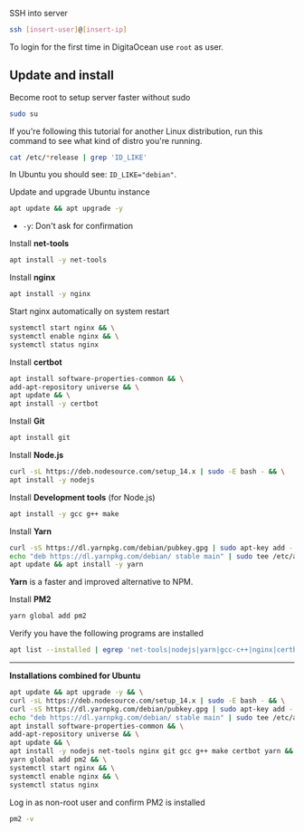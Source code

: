 SSH into server

```sh
ssh [insert-user]@[insert-ip]
```
To login for the first time in DigitaOcean use `root` as user.

## Update and install

Become root to setup server faster without sudo
```sh
sudo su
```

If you're following this tutorial for another Linux distribution, run this command to see what kind of distro you're running.
```sh
cat /etc/*release | grep 'ID_LIKE'
```
In Ubuntu you should see: `ID_LIKE="debian"`.

Update and upgrade Ubuntu instance
```sh
apt update && apt upgrade -y
```
- `-y`: Don't ask for confirmation

Install **net-tools**
```sh
apt install -y net-tools
```

Install **nginx**
```sh
apt install -y nginx
```

Start nginx automatically on system restart
```sh
systemctl start nginx && \
systemctl enable nginx && \
systemctl status nginx
```

Install **certbot**
```sh
apt install software-properties-common && \
add-apt-repository universe && \
apt update && \
apt install -y certbot 
```

Install **Git**
```sh
apt install git
```

Install **Node.js**

```sh
curl -sL https://deb.nodesource.com/setup_14.x | sudo -E bash - && \
apt install -y nodejs
```

Install **Development tools** (for Node.js)
```sh
apt install -y gcc g++ make
```

Install **Yarn**

```sh
curl -sS https://dl.yarnpkg.com/debian/pubkey.gpg | sudo apt-key add - && \
echo "deb https://dl.yarnpkg.com/debian/ stable main" | sudo tee /etc/apt/sources.list.d/yarn.list && \
apt update && apt install -y yarn
```

**Yarn** is a faster and improved alternative to NPM.

Install **PM2**
```sh
yarn global add pm2
```

Verify you have the following programs are installed
```sh
apt list --installed | egrep 'net-tools|nodejs|yarn|gcc-c++|nginx|certbot|git'
```

---

**Installations combined for Ubuntu**
```sh
apt update && apt upgrade -y && \
curl -sL https://deb.nodesource.com/setup_14.x | sudo -E bash - && \
curl -sS https://dl.yarnpkg.com/debian/pubkey.gpg | sudo apt-key add - && \
echo "deb https://dl.yarnpkg.com/debian/ stable main" | sudo tee /etc/apt/sources.list.d/yarn.list && \
apt install software-properties-common && \
add-apt-repository universe && \
apt update && \
apt install -y nodejs net-tools nginx git gcc g++ make certbot yarn && \
yarn global add pm2 && \
systemctl start nginx && \
systemctl enable nginx && \
systemctl status nginx
```

Log in as non-root user and confirm PM2 is installed

```sh
pm2 -v
```
